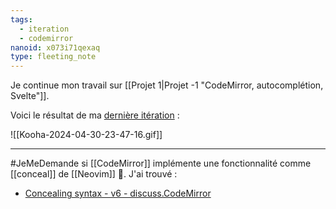 ```yaml
---
tags:
  - iteration
  - codemirror
nanoid: x073i71qexaq
type: fleeting_note
---
```

Je continue mon travail sur [[Projet 1|Projet -1 "CodeMirror, autocomplétion, Svelte"]].

Voici le résultat de ma [dernière itération](https://github.com/stephane-klein/svelte-codemirror-autocomplete-poc/tree/877aae20d048d4e9c5bf470ab089be7b32275ebf) :

![[Kooha-2024-04-30-23-47-16.gif]]

---

#JeMeDemande si [[CodeMirror]] implémente une fonctionnalité comme [[conceal]] de [[Neovim]] 🤔.
J'ai trouvé :

- [Concealing syntax - v6 - discuss.CodeMirror](https://discuss.codemirror.net/t/concealing-syntax/3135)
